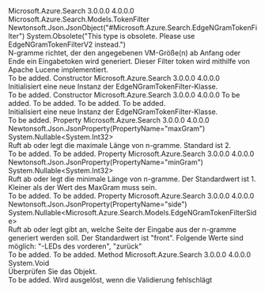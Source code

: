 <Type Name="EdgeNGramTokenFilter" FullName="Microsoft.Azure.Search.Models.EdgeNGramTokenFilter">
  <TypeSignature Language="C#" Value="public class EdgeNGramTokenFilter : Microsoft.Azure.Search.Models.TokenFilter" />
  <TypeSignature Language="ILAsm" Value=".class public auto ansi beforefieldinit EdgeNGramTokenFilter extends Microsoft.Azure.Search.Models.TokenFilter" />
  <TypeSignature Language="DocId" Value="T:Microsoft.Azure.Search.Models.EdgeNGramTokenFilter" />
  <TypeSignature Language="VB.NET" Value="Public Class EdgeNGramTokenFilter&#xA;Inherits TokenFilter" />
  <TypeSignature Language="F#" Value="type EdgeNGramTokenFilter = class&#xA;    inherit TokenFilter" />
  <AssemblyInfo>
    <AssemblyName>Microsoft.Azure.Search</AssemblyName>
    <AssemblyVersion>3.0.0.0</AssemblyVersion>
    <AssemblyVersion>4.0.0.0</AssemblyVersion>
  </AssemblyInfo>
  <Base>
    <BaseTypeName>Microsoft.Azure.Search.Models.TokenFilter</BaseTypeName>
  </Base>
  <Interfaces />
  <Attributes>
    <Attribute>
      <AttributeName>Newtonsoft.Json.JsonObject("#Microsoft.Azure.Search.EdgeNGramTokenFilter")</AttributeName>
    </Attribute>
    <Attribute>
      <AttributeName>System.Obsolete("This type is obsolete. Please use EdgeNGramTokenFilterV2 instead.")</AttributeName>
    </Attribute>
  </Attributes>
  <Docs>
    <summary>
            N-gramme richtet, der den angegebenen VM-Größe(n) ab Anfang oder Ende ein Eingabetoken wird generiert. Dieser Filter token wird mithilfe von Apache Lucene implementiert.
            <see href="http://lucene.apache.org/core/4_10_3/analyzers-common/org/apache/lucene/analysis/ngram/EdgeNGramTokenFilter.html" /></summary>
    <remarks>To be added.</remarks>
  </Docs>
  <Members>
    <Member MemberName=".ctor">
      <MemberSignature Language="C#" Value="public EdgeNGramTokenFilter ();" />
      <MemberSignature Language="ILAsm" Value=".method public hidebysig specialname rtspecialname instance void .ctor() cil managed" />
      <MemberSignature Language="DocId" Value="M:Microsoft.Azure.Search.Models.EdgeNGramTokenFilter.#ctor" />
      <MemberSignature Language="VB.NET" Value="Public Sub New ()" />
      <MemberType>Constructor</MemberType>
      <AssemblyInfo>
        <AssemblyName>Microsoft.Azure.Search</AssemblyName>
        <AssemblyVersion>3.0.0.0</AssemblyVersion>
        <AssemblyVersion>4.0.0.0</AssemblyVersion>
      </AssemblyInfo>
      <Parameters />
      <Docs>
        <summary>
            Initialisiert eine neue Instanz der EdgeNGramTokenFilter-Klasse.
            </summary>
        <remarks>To be added.</remarks>
      </Docs>
    </Member>
    <Member MemberName=".ctor">
      <MemberSignature Language="C#" Value="public EdgeNGramTokenFilter (string name, Nullable&lt;int&gt; minGram = null, Nullable&lt;int&gt; maxGram = null, Nullable&lt;Microsoft.Azure.Search.Models.EdgeNGramTokenFilterSide&gt; side = null);" />
      <MemberSignature Language="ILAsm" Value=".method public hidebysig specialname rtspecialname instance void .ctor(string name, valuetype System.Nullable`1&lt;int32&gt; minGram, valuetype System.Nullable`1&lt;int32&gt; maxGram, valuetype System.Nullable`1&lt;valuetype Microsoft.Azure.Search.Models.EdgeNGramTokenFilterSide&gt; side) cil managed" />
      <MemberSignature Language="DocId" Value="M:Microsoft.Azure.Search.Models.EdgeNGramTokenFilter.#ctor(System.String,System.Nullable{System.Int32},System.Nullable{System.Int32},System.Nullable{Microsoft.Azure.Search.Models.EdgeNGramTokenFilterSide})" />
      <MemberSignature Language="VB.NET" Value="Public Sub New (name As String, Optional minGram As Nullable(Of Integer) = null, Optional maxGram As Nullable(Of Integer) = null, Optional side As Nullable(Of EdgeNGramTokenFilterSide) = null)" />
      <MemberSignature Language="F#" Value="new Microsoft.Azure.Search.Models.EdgeNGramTokenFilter : string * Nullable&lt;int&gt; * Nullable&lt;int&gt; * Nullable&lt;Microsoft.Azure.Search.Models.EdgeNGramTokenFilterSide&gt; -&gt; Microsoft.Azure.Search.Models.EdgeNGramTokenFilter" Usage="new Microsoft.Azure.Search.Models.EdgeNGramTokenFilter (name, minGram, maxGram, side)" />
      <MemberType>Constructor</MemberType>
      <AssemblyInfo>
        <AssemblyName>Microsoft.Azure.Search</AssemblyName>
        <AssemblyVersion>3.0.0.0</AssemblyVersion>
        <AssemblyVersion>4.0.0.0</AssemblyVersion>
      </AssemblyInfo>
      <Parameters>
        <Parameter Name="name" Type="System.String" />
        <Parameter Name="minGram" Type="System.Nullable&lt;System.Int32&gt;" />
        <Parameter Name="maxGram" Type="System.Nullable&lt;System.Int32&gt;" />
        <Parameter Name="side" Type="System.Nullable&lt;Microsoft.Azure.Search.Models.EdgeNGramTokenFilterSide&gt;" />
      </Parameters>
      <Docs>
        <param name="name">To be added.</param>
        <param name="minGram">To be added.</param>
        <param name="maxGram">To be added.</param>
        <param name="side">To be added.</param>
        <summary>
            Initialisiert eine neue Instanz der EdgeNGramTokenFilter-Klasse.
            </summary>
        <remarks>To be added.</remarks>
      </Docs>
    </Member>
    <Member MemberName="MaxGram">
      <MemberSignature Language="C#" Value="public Nullable&lt;int&gt; MaxGram { get; set; }" />
      <MemberSignature Language="ILAsm" Value=".property instance valuetype System.Nullable`1&lt;int32&gt; MaxGram" />
      <MemberSignature Language="DocId" Value="P:Microsoft.Azure.Search.Models.EdgeNGramTokenFilter.MaxGram" />
      <MemberSignature Language="VB.NET" Value="Public Property MaxGram As Nullable(Of Integer)" />
      <MemberSignature Language="F#" Value="member this.MaxGram : Nullable&lt;int&gt; with get, set" Usage="Microsoft.Azure.Search.Models.EdgeNGramTokenFilter.MaxGram" />
      <MemberType>Property</MemberType>
      <AssemblyInfo>
        <AssemblyName>Microsoft.Azure.Search</AssemblyName>
        <AssemblyVersion>3.0.0.0</AssemblyVersion>
        <AssemblyVersion>4.0.0.0</AssemblyVersion>
      </AssemblyInfo>
      <Attributes>
        <Attribute>
          <AttributeName>Newtonsoft.Json.JsonProperty(PropertyName="maxGram")</AttributeName>
        </Attribute>
      </Attributes>
      <ReturnValue>
        <ReturnType>System.Nullable&lt;System.Int32&gt;</ReturnType>
      </ReturnValue>
      <Docs>
        <summary>
            Ruft ab oder legt die maximale Länge von n-gramme. Standard ist 2.
            </summary>
        <value>To be added.</value>
        <remarks>To be added.</remarks>
      </Docs>
    </Member>
    <Member MemberName="MinGram">
      <MemberSignature Language="C#" Value="public Nullable&lt;int&gt; MinGram { get; set; }" />
      <MemberSignature Language="ILAsm" Value=".property instance valuetype System.Nullable`1&lt;int32&gt; MinGram" />
      <MemberSignature Language="DocId" Value="P:Microsoft.Azure.Search.Models.EdgeNGramTokenFilter.MinGram" />
      <MemberSignature Language="VB.NET" Value="Public Property MinGram As Nullable(Of Integer)" />
      <MemberSignature Language="F#" Value="member this.MinGram : Nullable&lt;int&gt; with get, set" Usage="Microsoft.Azure.Search.Models.EdgeNGramTokenFilter.MinGram" />
      <MemberType>Property</MemberType>
      <AssemblyInfo>
        <AssemblyName>Microsoft.Azure.Search</AssemblyName>
        <AssemblyVersion>3.0.0.0</AssemblyVersion>
        <AssemblyVersion>4.0.0.0</AssemblyVersion>
      </AssemblyInfo>
      <Attributes>
        <Attribute>
          <AttributeName>Newtonsoft.Json.JsonProperty(PropertyName="minGram")</AttributeName>
        </Attribute>
      </Attributes>
      <ReturnValue>
        <ReturnType>System.Nullable&lt;System.Int32&gt;</ReturnType>
      </ReturnValue>
      <Docs>
        <summary>
            Ruft ab oder legt die minimale Länge von n-gramme. Der Standardwert ist 1. Kleiner als der Wert des MaxGram muss sein.
            </summary>
        <value>To be added.</value>
        <remarks>To be added.</remarks>
      </Docs>
    </Member>
    <Member MemberName="Side">
      <MemberSignature Language="C#" Value="public Nullable&lt;Microsoft.Azure.Search.Models.EdgeNGramTokenFilterSide&gt; Side { get; set; }" />
      <MemberSignature Language="ILAsm" Value=".property instance valuetype System.Nullable`1&lt;valuetype Microsoft.Azure.Search.Models.EdgeNGramTokenFilterSide&gt; Side" />
      <MemberSignature Language="DocId" Value="P:Microsoft.Azure.Search.Models.EdgeNGramTokenFilter.Side" />
      <MemberSignature Language="VB.NET" Value="Public Property Side As Nullable(Of EdgeNGramTokenFilterSide)" />
      <MemberSignature Language="F#" Value="member this.Side : Nullable&lt;Microsoft.Azure.Search.Models.EdgeNGramTokenFilterSide&gt; with get, set" Usage="Microsoft.Azure.Search.Models.EdgeNGramTokenFilter.Side" />
      <MemberType>Property</MemberType>
      <AssemblyInfo>
        <AssemblyName>Microsoft.Azure.Search</AssemblyName>
        <AssemblyVersion>3.0.0.0</AssemblyVersion>
        <AssemblyVersion>4.0.0.0</AssemblyVersion>
      </AssemblyInfo>
      <Attributes>
        <Attribute>
          <AttributeName>Newtonsoft.Json.JsonProperty(PropertyName="side")</AttributeName>
        </Attribute>
      </Attributes>
      <ReturnValue>
        <ReturnType>System.Nullable&lt;Microsoft.Azure.Search.Models.EdgeNGramTokenFilterSide&gt;</ReturnType>
      </ReturnValue>
      <Docs>
        <summary>
            Ruft ab oder legt gibt an, welche Seite der Eingabe aus der n-gramme generiert werden soll. Der Standardwert ist "front". Folgende Werte sind möglich: "-LEDs des vorderen", "zurück"
            </summary>
        <value>To be added.</value>
        <remarks>To be added.</remarks>
      </Docs>
    </Member>
    <Member MemberName="Validate">
      <MemberSignature Language="C#" Value="public override void Validate ();" />
      <MemberSignature Language="ILAsm" Value=".method public hidebysig virtual instance void Validate() cil managed" />
      <MemberSignature Language="DocId" Value="M:Microsoft.Azure.Search.Models.EdgeNGramTokenFilter.Validate" />
      <MemberSignature Language="VB.NET" Value="Public Overrides Sub Validate ()" />
      <MemberSignature Language="F#" Value="override this.Validate : unit -&gt; unit" Usage="edgeNGramTokenFilter.Validate " />
      <MemberType>Method</MemberType>
      <AssemblyInfo>
        <AssemblyName>Microsoft.Azure.Search</AssemblyName>
        <AssemblyVersion>3.0.0.0</AssemblyVersion>
        <AssemblyVersion>4.0.0.0</AssemblyVersion>
      </AssemblyInfo>
      <ReturnValue>
        <ReturnType>System.Void</ReturnType>
      </ReturnValue>
      <Parameters />
      <Docs>
        <summary>
            Überprüfen Sie das Objekt.
            </summary>
        <remarks>To be added.</remarks>
        <exception cref="T:Microsoft.Rest.ValidationException">
            Wird ausgelöst, wenn die Validierung fehlschlägt
            </exception>
      </Docs>
    </Member>
  </Members>
</Type>